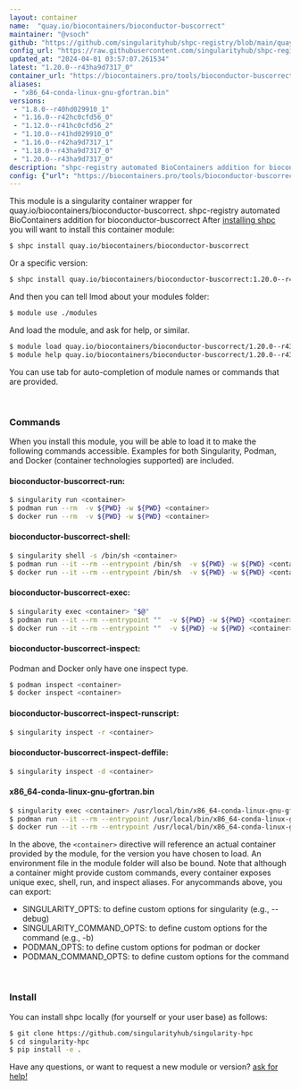 ```yaml
---
layout: container
name:  "quay.io/biocontainers/bioconductor-buscorrect"
maintainer: "@vsoch"
github: "https://github.com/singularityhub/shpc-registry/blob/main/quay.io/biocontainers/bioconductor-buscorrect/container.yaml"
config_url: "https://raw.githubusercontent.com/singularityhub/shpc-registry/main/quay.io/biocontainers/bioconductor-buscorrect/container.yaml"
updated_at: "2024-04-01 03:57:07.261534"
latest: "1.20.0--r43ha9d7317_0"
container_url: "https://biocontainers.pro/tools/bioconductor-buscorrect"
aliases:
 - "x86_64-conda-linux-gnu-gfortran.bin"
versions:
 - "1.8.0--r40hd029910_1"
 - "1.16.0--r42hc0cfd56_0"
 - "1.12.0--r41hc0cfd56_2"
 - "1.10.0--r41hd029910_0"
 - "1.16.0--r42ha9d7317_1"
 - "1.18.0--r43ha9d7317_0"
 - "1.20.0--r43ha9d7317_0"
description: "shpc-registry automated BioContainers addition for bioconductor-buscorrect"
config: {"url": "https://biocontainers.pro/tools/bioconductor-buscorrect", "maintainer": "@vsoch", "description": "shpc-registry automated BioContainers addition for bioconductor-buscorrect", "latest": {"1.20.0--r43ha9d7317_0": "sha256:20d845faba8c16969b02669555463bd4aa27e111dd1cac01572e5d7f65948bfb"}, "tags": {"1.8.0--r40hd029910_1": "sha256:a37dec7d691c3678797d7e44698507c158e3afef82ccd02e62f65a63115cbf38", "1.16.0--r42hc0cfd56_0": "sha256:9d1066a8070a70235ee591ffa6a3fcf2599322bd046067e542f8bce23d45c6b8", "1.12.0--r41hc0cfd56_2": "sha256:2b7133817bc614b6174a62e612f2f50240bcd5d73079bc00820084c36d62448c", "1.10.0--r41hd029910_0": "sha256:be154f75842a6f5a53fbeaf6ab2d66deb9d878f67c6565a81987f6342910890f", "1.16.0--r42ha9d7317_1": "sha256:173d0525fa0da9896b0090dae60a649f881471f3debc6ef73866749117ab7051", "1.18.0--r43ha9d7317_0": "sha256:189d85fc8798966b77589796c4165712053de31c76d2419be85e41a66141909a", "1.20.0--r43ha9d7317_0": "sha256:20d845faba8c16969b02669555463bd4aa27e111dd1cac01572e5d7f65948bfb"}, "docker": "quay.io/biocontainers/bioconductor-buscorrect", "aliases": {"x86_64-conda-linux-gnu-gfortran.bin": "/usr/local/bin/x86_64-conda-linux-gnu-gfortran.bin"}}
---
```


This module is a singularity container wrapper for quay.io/biocontainers/bioconductor-buscorrect.
shpc-registry automated BioContainers addition for bioconductor-buscorrect
After [installing shpc](#install) you will want to install this container module:


```bash
$ shpc install quay.io/biocontainers/bioconductor-buscorrect
```

Or a specific version:

```bash
$ shpc install quay.io/biocontainers/bioconductor-buscorrect:1.20.0--r43ha9d7317_0
```

And then you can tell lmod about your modules folder:

```bash
$ module use ./modules
```

And load the module, and ask for help, or similar.

```bash
$ module load quay.io/biocontainers/bioconductor-buscorrect/1.20.0--r43ha9d7317_0
$ module help quay.io/biocontainers/bioconductor-buscorrect/1.20.0--r43ha9d7317_0
```

You can use tab for auto-completion of module names or commands that are provided.

<br>

### Commands

When you install this module, you will be able to load it to make the following commands accessible.
Examples for both Singularity, Podman, and Docker (container technologies supported) are included.

#### bioconductor-buscorrect-run:

```bash
$ singularity run <container>
$ podman run --rm  -v ${PWD} -w ${PWD} <container>
$ docker run --rm  -v ${PWD} -w ${PWD} <container>
```

#### bioconductor-buscorrect-shell:

```bash
$ singularity shell -s /bin/sh <container>
$ podman run --it --rm --entrypoint /bin/sh  -v ${PWD} -w ${PWD} <container>
$ docker run --it --rm --entrypoint /bin/sh  -v ${PWD} -w ${PWD} <container>
```

#### bioconductor-buscorrect-exec:

```bash
$ singularity exec <container> "$@"
$ podman run --it --rm --entrypoint ""  -v ${PWD} -w ${PWD} <container> "$@"
$ docker run --it --rm --entrypoint ""  -v ${PWD} -w ${PWD} <container> "$@"
```

#### bioconductor-buscorrect-inspect:

Podman and Docker only have one inspect type.

```bash
$ podman inspect <container>
$ docker inspect <container>
```

#### bioconductor-buscorrect-inspect-runscript:

```bash
$ singularity inspect -r <container>
```

#### bioconductor-buscorrect-inspect-deffile:

```bash
$ singularity inspect -d <container>
```


#### x86_64-conda-linux-gnu-gfortran.bin

```bash
$ singularity exec <container> /usr/local/bin/x86_64-conda-linux-gnu-gfortran.bin
$ podman run --it --rm --entrypoint /usr/local/bin/x86_64-conda-linux-gnu-gfortran.bin   -v ${PWD} -w ${PWD} <container> -c " $@"
$ docker run --it --rm --entrypoint /usr/local/bin/x86_64-conda-linux-gnu-gfortran.bin   -v ${PWD} -w ${PWD} <container> -c " $@"
```



In the above, the `<container>` directive will reference an actual container provided
by the module, for the version you have chosen to load. An environment file in the
module folder will also be bound. Note that although a container
might provide custom commands, every container exposes unique exec, shell, run, and
inspect aliases. For anycommands above, you can export:

 - SINGULARITY_OPTS: to define custom options for singularity (e.g., --debug)
 - SINGULARITY_COMMAND_OPTS: to define custom options for the command (e.g., -b)
 - PODMAN_OPTS: to define custom options for podman or docker
 - PODMAN_COMMAND_OPTS: to define custom options for the command

<br>

### Install

You can install shpc locally (for yourself or your user base) as follows:

```bash
$ git clone https://github.com/singularityhub/singularity-hpc
$ cd singularity-hpc
$ pip install -e .
```

Have any questions, or want to request a new module or version? [ask for help!](https://github.com/singularityhub/singularity-hpc/issues)